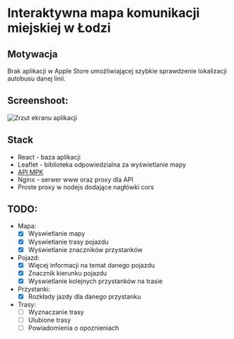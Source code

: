 # Interaktywna mapa komunikacji miejskiej w Łodzi

## Motywacja

Brak aplikacji w Apple Store umożliwiającej szybkie sprawdzenie lokalizacji autobusu danej linii. 

## Screenshoot:
![Zrzut ekranu aplikacji](https://i.imgur.com/MtDAlkW.png)

## Stack
- React - baza aplikacji
- Leaflet - biblioteka odpowiedzialna za wyświetlanie mapy
- [API MPK](http://rozklady.lodz.pl/Home/)
- Nginx - serwer www oraz proxy dla API
- Proste proxy w nodejs dodające nagłówki cors

## TODO:
- Mapa:
  - [x] Wyswietlanie mapy
  - [x] Wyswietlanie trasy pojazdu
  - [x] Wyświetlanie znaczników przystanków
- Pojazd:
  - [x] Więcej informacji na temat danego pojazdu
  - [x] Znacznik kierunku pojazdu
  - [x] Wyswietlanie kolejnych przystanków na trasie
- Przystanki:
  - [x] Rozkłady jazdy dla danego przystanku
- Trasy:
  - [ ] Wyznaczanie trasy
  - [ ] Ulubione trasy
  - [ ] Powiadomienia o opoznieniach
